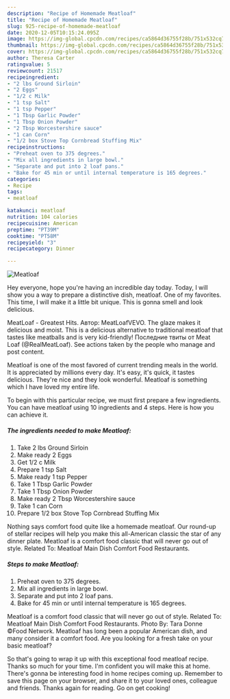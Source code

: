 ```yaml
---
description: "Recipe of Homemade Meatloaf"
title: "Recipe of Homemade Meatloaf"
slug: 925-recipe-of-homemade-meatloaf
date: 2020-12-05T10:15:24.095Z
image: https://img-global.cpcdn.com/recipes/ca5864d36755f28b/751x532cq70/meatloaf-recipe-main-photo.jpg
thumbnail: https://img-global.cpcdn.com/recipes/ca5864d36755f28b/751x532cq70/meatloaf-recipe-main-photo.jpg
cover: https://img-global.cpcdn.com/recipes/ca5864d36755f28b/751x532cq70/meatloaf-recipe-main-photo.jpg
author: Theresa Carter
ratingvalue: 5
reviewcount: 21517
recipeingredient:
- "2 lbs Ground Sirloin"
- "2 Eggs"
- "1/2 c Milk"
- "1 tsp Salt"
- "1 tsp Pepper"
- "1 Tbsp Garlic Powder"
- "1 Tbsp Onion Powder"
- "2 Tbsp Worcestershire sauce"
- "1 can Corn"
- "1/2 box Stove Top Cornbread Stuffing Mix"
recipeinstructions:
- "Preheat oven to 375 degrees."
- "Mix all ingredients in large bowl."
- "Separate and put into 2 loaf pans."
- "Bake for 45 min or until internal temperature is 165 degrees."
categories:
- Recipe
tags:
- meatloaf

katakunci: meatloaf 
nutrition: 104 calories
recipecuisine: American
preptime: "PT39M"
cooktime: "PT58M"
recipeyield: "3"
recipecategory: Dinner

---
```



![Meatloaf](https://img-global.cpcdn.com/recipes/ca5864d36755f28b/751x532cq70/meatloaf-recipe-main-photo.jpg)

Hey everyone, hope you're having an incredible day today. Today, I will show you a way to prepare a distinctive dish, meatloaf. One of my favorites. This time, I will make it a little bit unique. This is gonna smell and look delicious.

MeatLoaf - Greatest Hits. Автор: MeatLoafVEVO. The glaze makes it delicious and moist. This is a delicious alternative to traditional meatloaf that tastes like meatballs and is very kid-friendly! Последние твиты от Meat Loaf (@RealMeatLoaf). See actions taken by the people who manage and post content.

Meatloaf is one of the most favored of current trending meals in the world. It is appreciated by millions every day. It's easy, it's quick, it tastes delicious. They're nice and they look wonderful. Meatloaf is something which I have loved my entire life.


To begin with this particular recipe, we must first prepare a few ingredients. You can have meatloaf using 10 ingredients and 4 steps. Here is how you can achieve it.

<!--inarticleads1-->

##### The ingredients needed to make Meatloaf:

1. Take 2 lbs Ground Sirloin
1. Make ready 2 Eggs
1. Get 1/2 c Milk
1. Prepare 1 tsp Salt
1. Make ready 1 tsp Pepper
1. Take 1 Tbsp Garlic Powder
1. Take 1 Tbsp Onion Powder
1. Make ready 2 Tbsp Worcestershire sauce
1. Take 1 can Corn
1. Prepare 1/2 box Stove Top Cornbread Stuffing Mix


Nothing says comfort food quite like a homemade meatloaf. Our round-up of stellar recipes will help you make this all-American classic the star of any dinner plate. Meatloaf is a comfort food classic that will never go out of style. Related To: Meatloaf Main Dish Comfort Food Restaurants. 

<!--inarticleads2-->

##### Steps to make Meatloaf:

1. Preheat oven to 375 degrees.
1. Mix all ingredients in large bowl.
1. Separate and put into 2 loaf pans.
1. Bake for 45 min or until internal temperature is 165 degrees.


Meatloaf is a comfort food classic that will never go out of style. Related To: Meatloaf Main Dish Comfort Food Restaurants. Photo By: Tara Donne ©Food Network. Meatloaf has long been a popular American dish, and many consider it a comfort food. Are you looking for a fresh take on your basic meatloaf? 

So that's going to wrap it up with this exceptional food meatloaf recipe. Thanks so much for your time. I'm confident you will make this at home. There's gonna be interesting food in home recipes coming up. Remember to save this page on your browser, and share it to your loved ones, colleague and friends. Thanks again for reading. Go on get cooking!
